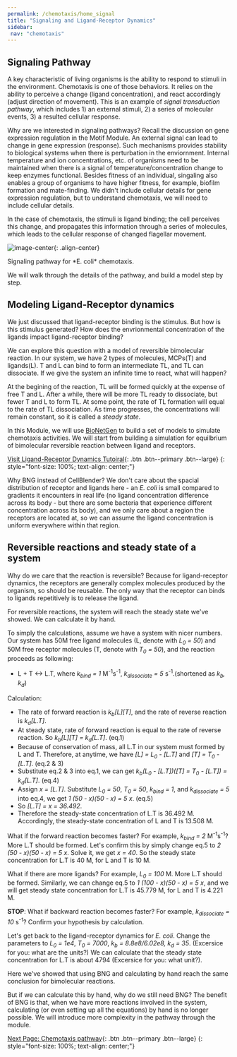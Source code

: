 ```yaml
---
permalink: /chemotaxis/home_signal
title: "Signaling and Ligand-Receptor Dynamics"
sidebar:
 nav: "chemotaxis"
---
```


## Signaling Pathway

A key characteristic of living organisms is the ability to respond to stimuli in the environment. Chemotaxis is one of those behaviors. It relies on the ability to perceive a change (ligand concentration), and react accordingly (adjust direction of movement). This is an example of *signal transduction pathway*, which includes 1) an external stimuli, 2) a series of molecular events, 3) a resulted cellular response. 

Why are we interested in signaling pathways? Recall the discussion on gene expression regulation in the Motif Module. An external signal can lead to change in gene expression (response). Such mechanisms provides stability to biological systems when there is perturbation in the enviornment. Internal temperature and ion concentrations, etc. of organisms need to be maintained when there is a signal of temperature/concentration change to keep enzymes functional. Besides fitness of an individual, singaling also enables a group of organisms to have higher fitness, for example, biofilm formation and mate-finding. We didn't include cellular details for gene expression regulation, but to understand chemotaxis, we will need to include cellular details.

In the case of chemotaxis, the stimuli is ligand binding; the cell perceives this change, and propagates this information through a series of molecules, which leads to the cellular response of changed flagellar movement.

![image-center](../assets/images/chemotaxis_signal.png){: .align-center}
<figcaption>Signaling pathway for *E. coli* chemotaxis.</figcaption>

We will walk through the details of the pathway, and build a model step by step.


## Modeling Ligand-Receptor dynamics

We just discussed that ligand-receptor binding is the stimulus. But how is this stimulus generated? How does the envrionmental concentration of the ligands impact ligand-receptor binding?

We can explore this question with a model of reversible bimolecular reaction. In our system, we have 2 types of molecules, MCPs(T) and ligands(L). T and L can bind to form an intermediate TL, and TL can dissociate. If we give the system an infinite time to react, what will happen?

At the begining of the reaction, TL will be formed quickly at the expense of free T and L. After a while, there will be more TL ready to dissociate, but fewer T and L to form TL. At some point, the rate of TL formation will equal to the rate of TL dissociation. As time progresses, the concentrations will remain constant, so it is called a *steady state*.

In this Module, we will use [BioNetGen](https://www.csb.pitt.edu/Faculty/Faeder/?page_id=409) to build a set of models to simulate chemotaxis activities. We will start from building a simulation for equilbrium of bimolecular reversible reaction between ligand and receptors.

[Visit Ligand-Receptor Dynamics Tutoiral](tutorial_lr){: .btn .btn--primary .btn--large}
{: style="font-size: 100%; text-align: center;"}

Why BNG instead of CellBlender? We don't care about the spacial distribution of receptor and ligands here - an *E. coli* is small compared to gradients it encounters in real life (no ligand concentration difference across its body - but there are some bacteria that experience different concentration across its body), and we only care about a region the receptors are located at, so we can assume the ligand concentration is uniform everywhere within that region.


## Reversible reactions and steady state of a system

Why do we care that the reaction is reversible? Because for ligand-receptor dynamics, the receptors are generally complex molecules produced by the organism, so should be reusable. The only way that the receptor can binds to ligands repetitively is to release the ligand.

For reversible reactions, the system will reach the steady state we've showed. We can calculate it by hand.

To simply the calculations, assume we have a system with nicer numbers. Our system has 50M free ligand molecules (L, denote with *L<sub>0</sub> = 50*) and 50M free receptor molecules (T, denote with *T<sub>0</sub> = 50*), and the reaction proceeds as following:
- L + T <-> L.T, where *k<sub>bind</sub> = 1* M<sup>-1</sup>s<sup>-1</sup>, *k<sub>dissociate</sub> = 5* s<sup>-1</sup>.(shortened as *k<sub>b</sub>, k<sub>d</sub>*)

Calculation:
- The rate of forward reaction is *k<sub>b</sub>[L][T]*, and the rate of reverse reaction is *k<sub>d</sub>[L.T]*.
- At steady state, rate of forward reaction is equal to the rate of reverse reaction. So *k<sub>b</sub>[L][T] = k<sub>d</sub>[L.T]*. (eq.1)
- Because of conservation of mass, all L.T in our system must formed by L and T. Therefore, at anytime, we have *[L] = L<sub>0</sub> - [L.T]* and *[T] = T<sub>0</sub> - [L.T]*. (eq.2 & 3)
- Substitute eq.2 & 3 into eq.1, we can get *k<sub>b</sub>(L<sub>0</sub> - [L.T])([T] = T<sub>0</sub> - [L.T]) = k<sub>d</sub>[L.T]*. (eq.4)
- Assign *x = [L.T]*. Substitute *L<sub>0</sub> = 50*, *T<sub>0</sub> = 50*, *k<sub>bind</sub> = 1*, and *k<sub>dissociate</sub> = 5* into eq.4, we get *1 (50 - x)(50 - x) = 5 x*. (eq.5)
- So *[L.T] = x = 36.492*.
- Therefore the steady-state concentration of L.T is 36.492 M. Accordingly, the steady-state concentration of L and T is 13.508 M.

What if the forward reaction becomes faster? For example, *k<sub>bind</sub> = 2* M<sup>-1</sup>s<sup>-1</sup>? More L.T should be formed. Let's confirm this by simply change eq.5 to *2 (50 - x)(50 - x) = 5 x*. Solve it, we get *x = 40*. So the steady state concentration for L.T is 40 M, for L and T is 10 M.

What if there are more ligands? For example, *L<sub>0</sub> = 100* M. More L.T should be formed. Similarly, we can change eq.5 to *1 (100 - x)(50 - x) = 5 x*, and we will get steady state concentration for L.T is 45.779 M, for L and T is 4.221 M.

**STOP**: What if backward reaction becomes faster? For example, *k<sub>dissociate</sub> = 10* s<sup>-1</sup>? Confirm your hypothesis by calculation.

Let's get back to the ligand-receptor dynamics for *E. coli*. Change the parameters to *L<sub>0</sub> = 1e4*,  *T<sub>0</sub> = 7000*, *k<sub>b</sub> = 8.8e8/6.02e8, k<sub>d</sub> = 35*. (Excersice for you: what are the units?) We can calculate that the steady state concentration for L.T is about 4794 (Excersice for you: what unit?).

Here we've showed that using BNG and calculating by hand reach the same conclusion for bimolecular reactions.

But if we can calculate this by hand, why do we still need BNG? The benefit of BNG is that, when we have more reactions involved in the system, calculating (or even setting up all the equations) by hand is no longer possible. We will introduce more complexity in the pathway through the module.



[^Munroe]: Randall Munroe. What If? [Available online](https://what-if.xkcd.com/)

[^Pierucci1978]: Pierucci O. 1978. Dimensions of *Escherichia coli* at various growth rates: Model of envelope growth. Journal of Bacteriology 135(2):559-574. [Available online](https://jb.asm.org/content/jb/135/2/559.full.pdf)

[^Sim2017]: Sim M, Koirala S, Picton D, Strahl H, Hoskisson PA, Rao CV, Gillespie CS, Aldridge PD. 2017. Growth rate control of flaggelar assembly in *Escherichia coli* strain RP437. Scientific Reports 7:41189. [Available online](https://www.nature.com/articles/srep41189#:~:text=Escherichia%20coli%20is%20a%20prominent,distributed%20across%20the%20cell%20surface.)

[^Baker2005]: Baker MD, Wolanin PM, Stock JB. 2005. Signal transduction in bacterial chemotaxis. BioEssays 28:9-22. [Available online](https://pubmed.ncbi.nlm.nih.gov/16369945/)

[^Weis1990]: Weis RM, Koshland DE. 1990. Chemotaxis in *Escherichia coli* proceeds efficiently from different initial tumble frequencies. Journal of Bacteriology 172:2. [Available online](https://jb.asm.org/content/jb/172/2/1099.full.pdf)

[^Berg2000]: Berg HC. 2000. Motile behavior of bacteria. Physics today 53(1):24. [Available online](https://physicstoday.scitation.org/doi/pdf/10.1063/1.882934)

[^Achouri2015]: Achouri S, Wright JA, Evans L, Macleod C, Fraser G, Cicuta P, Bryant CE. 2015. The frequency and duration of *Salmonella* macrophage adhesion events determines infection efficiency. Philosophical transactions B 370(1661). [Available online](https://www.ncbi.nlm.nih.gov/pmc/articles/PMC4275903/)

[^Turner2016]: Turner L, Ping L, Neubauer M, Berg HC. 2016. Visualizing flagella while tracking bacteria. Biophysical Journal 111(3):630--639.[Available online](https://pubmed.ncbi.nlm.nih.gov/27508446/)

[^Parkinson2015]: Parkinson JS, Hazelbauer, Falke JJ. 2015. Signaling and sensory adaptation in *Escherichia coli* chemoreceptors: 2015 update. [Available online](https://www.sciencedirect.com/science/article/abs/pii/S0966842X15000578)

[^Yang2019]: Yang W, Cassidy CK, Ames P, Diebolder CA, Schulten K, Luthey-Schulten Z, Parkinson JS, Briegel A. 2019. *In situ* confomraitonal changes of the *Escherichia coli* serine chemoreceptor in different signaling states. mBio. [Available online](https://mbio.asm.org/content/10/4/e00973-19/article-info)

[^Saragosti2001]: Saragosti J, Calvez V, Bournaveas, N, Perthame B, Buguin A, Silberzan P. 2001. Directional persistence of chemotactic bacteria in a traveling concentration wave. PNAS. [Available online](https://www.pnas.org/content/pnas/108/39/16235.full.pdf)

[^Hlavacek2003]: Hlavacek WS, Faeder JR, Blinov ML, Perelson AS, Goldsten B. 2003. The complexity of complexes in signal transduction. Biotechnology and Bioengineering 84(7):783-94. [Available online](https://onlinelibrary.wiley.com/doi/abs/10.1002/bit.10842)

[^Hlavacek2006]: Hlavacek WS, Faeder JR, Blinov ML, Posner RG, Hucka M, Fontana W. 2006. Rules for modeling signal-transduction systems. Science Signaling 344:re6. [Available online](https://stke.sciencemag.org/content/2006/344/re6.long)

[^ParkinsonLab]: Parkinson Lab website. [website](http://chemotaxis.biology.utah.edu/Parkinson_Lab/projects/ecolichemotaxis/ecolichemotaxis.html)

[Next Page: Chemotaxis pathway](home_biochem){: .btn .btn--primary .btn--large}
{: style="font-size: 100%; text-align: center;"}